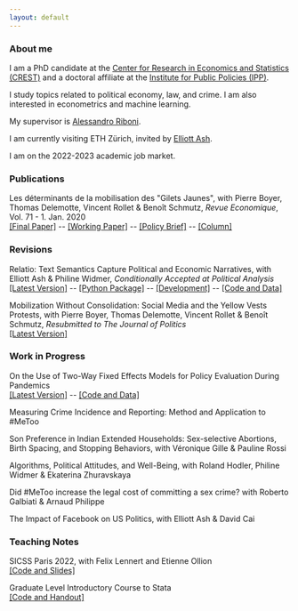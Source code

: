 ```yaml
---
layout: default
---
```


### About me

I am a PhD candidate at the [Center for Research in Economics and Statistics (CREST)](http://crest.science/) and a doctoral affiliate at the [Institute for Public Policies (IPP)](https://www.ipp.eu/). 

I study topics related to political economy, law, and crime. I am also interested in econometrics and machine learning.

My supervisor is [Alessandro Riboni](https://sites.google.com/site/alessandroriboni/). 

I am currently visiting ETH Zürich, invited by [Elliott Ash](https://elliottash.com/).

I am on the 2022-2023 academic job market.

### Publications

Les déterminants de la mobilisation des "Gilets Jaunes", with Pierre Boyer, Thomas Delemotte, Vincent Rollet & Benoît Schmutz, *Revue Economique*, Vol. 71 - 1. Jan. 2020  \
[[Final Paper]](https://www.cairn.info/revue-economique-2020-1-page-109.htm) -- [[Working Paper]](http://crest.science/RePEc/wpstorage/2019-06.pdf) -- [[Policy Brief]](https://www.lemonde.fr/idees/article/2019/11/15/entre-facebook-et-le-rond-point-la-double-originalite-du-mouvement-des-gilets-jaunes_6019218_3232.html#xtor=AL-32280270) -- [[Column]](https://www.lemonde.fr/idees/article/2019/11/15/entre-facebook-et-le-rond-point-la-double-originalite-du-mouvement-des-gilets-jaunes_6019218_3232.html#xtor=AL-32280270)

### Revisions

Relatio: Text Semantics Capture Political and Economic Narratives, with Elliott Ash & Philine Widmer, *Conditionally Accepted at Political Analysis* \
[[Latest Version]](https://arxiv.org/abs/2108.01720) -- [[Python Package]](https://pypi.org/project/relatio/) -- [[Development]](https://github.com/relatio-nlp/relatio) -- [[Code and Data]](www.google.com)

Mobilization Without Consolidation: Social Media and the Yellow Vests Protests, with Pierre Boyer, Thomas Delemotte, Vincent Rollet & Benoît Schmutz, *Resubmitted to The Journal of Politics* \
[[Latest Version]](https://drive.google.com/file/d/1MJrWumsZn_Xrmg4PozvZuZZ-waT0D52D/view?usp=sharing)

### Work in Progress

On the Use of Two-Way Fixed Effects Models for Policy Evaluation During Pandemics \
[[Latest Version]](https://drive.google.com/file/d/1mLOq3YQuxKHgllPfpYfh6_UB_W5y9bEd/view?usp=sharing) -- [[Code and Data]](https://gitlab.com/germain.gauthier/covid-two-way-fixed-effects.git) 

Measuring Crime Incidence and Reporting: Method and Application to #MeToo

Son Preference in Indian Extended Households: Sex-selective Abortions, Birth Spacing, and Stopping Behaviors, with Véronique Gille & Pauline Rossi 

Algorithms, Political Attitudes, and Well-Being, with Roland Hodler, Philine Widmer & Ekaterina Zhuravskaya

Did #MeToo increase the legal cost of committing a sex crime? with Roberto Galbiati & Arnaud Philippe 

The Impact of Facebook on US Politics, with Elliott Ash & David Cai


### Teaching Notes

SICSS Paris 2022, with Felix Lennert and Etienne Ollion \
[[Code and Slides]](https://github.com/fellennert/sicss-paris-2022)

Graduate Level Introductory Course to Stata \
[[Code and Handout]](https://gitlab.com/germain.gauthier/code-for-econometrics-101/-/blob/master/poly.md)
